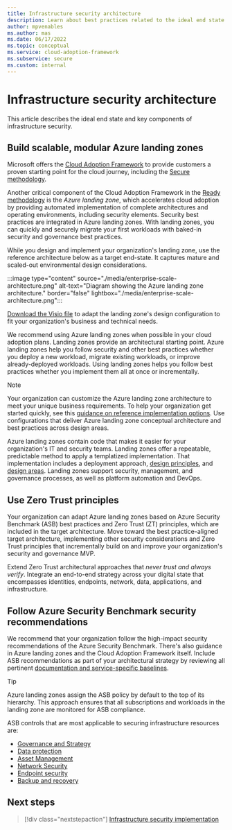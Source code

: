```yaml
---
title: Infrastructure security architecture
description: Learn about best practices related to the ideal end state and key components of the infrastructure security architecture.
author: mpvenables
ms.author: mas
ms.date: 06/17/2022
ms.topic: conceptual
ms.service: cloud-adoption-framework
ms.subservice: secure
ms.custom: internal
---
```


# Infrastructure security architecture

This article describes the ideal end state and key components of infrastructure security.

## Build scalable, modular Azure landing zones

Microsoft offers the [Cloud Adoption Framework](/azure/cloud-adoption-framework/overview) to provide customers a proven starting point for the cloud journey, including the [Secure methodology](/azure/cloud-adoption-framework/secure/).

Another critical component of the Cloud Adoption Framework in the [Ready methodology](/azure/cloud-adoption-framework/ready/) is the *Azure landing zone*, which accelerates cloud adoption by providing automated implementation of complete architectures and operating environments, including security elements. Security best practices are integrated in Azure landing zones. With landing zones, you can quickly and securely migrate your first workloads with baked-in security and governance best practices.

While you design and implement your organization's landing zone, use the reference architecture below as a target end-state. It captures mature and scaled-out environmental design considerations.

:::image type="content" source="./media/enterprise-scale-architecture.png" alt-text="Diagram showing the Azure landing zone architecture." border="false" lightbox="./media/enterprise-scale-architecture.png":::

[Download the Visio file](https://raw.githubusercontent.com/microsoft/CloudAdoptionFramework/master/ready/enterprise-scale-architecture.vsdx) to adapt the landing zone's design configuration to fit your organization's business and technical needs.

We recommend using Azure landing zones when possible in your cloud adoption plans. Landing zones provide an architectural starting point. Azure landing zones help you follow security and other best practices whether you deploy a new workload, migrate existing workloads, or improve already-deployed workloads. Using landing zones helps you follow best practices whether you implement them all at once or incrementally.

> [!NOTE]
> Your organization can customize the Azure landing zone architecture to meet your unique business requirements. To help your organization get started quickly, see this [guidance on reference implementation options](/azure/cloud-adoption-framework/ready/landing-zone/tailoring-alz). Use configurations that deliver Azure landing zone conceptual architecture and best practices across design areas.

Azure landing zones contain code that makes it easier for your organization's IT and security teams. Landing zones offer a repeatable, predictable method to apply a templatized implementation. That implementation includes a deployment approach, [design principles](/azure/cloud-adoption-framework/ready/landing-zone/design-principles), and [design areas](/azure/cloud-adoption-framework/ready/landing-zone/design-areas). Landing zones support security, management, and governance processes, as well as platform automation and DevOps.

## Use Zero Trust principles

Your organization can adapt Azure landing zones based on Azure Security Benchmark (ASB) best practices and Zero Trust (ZT) principles, which are included in the target architecture. Move toward the best practice-aligned target architecture, implementing other security considerations and Zero Trust principles that incrementally build on and improve your organization's security and governance MVP.

Extend Zero Trust architectural approaches that *never trust and always verify*. Integrate an end-to-end strategy across your digital state that encompasses identities, endpoints, network, data, applications, and infrastructure.

## Follow Azure Security Benchmark security recommendations

We recommend that your organization follow the high-impact security recommendations of the Azure Security Benchmark. There's also guidance in Azure landing zones and the Cloud Adoption Framework itself. Include ASB recommendations as part of your architectural strategy by reviewing all pertinent [documentation and service-specific baselines](/security/benchmark/azure/overview).

> [!TIP]
> Azure landing zones assign the ASB policy by default to the top of its hierarchy. This approach ensures that all subscriptions and workloads in the landing zone are monitored for ASB compliance.

ASB controls that are most applicable to securing infrastructure resources are:

- [Governance and Strategy](/security/benchmark/azure/security-controls-v3-governance-strategy)
- [Data protection](/security/benchmark/azure/security-controls-v3-data-protection)
- [Asset Management](/security/benchmark/azure/security-controls-v3-asset-management)
- [Network Security](/security/benchmark/azure/security-controls-v3-network-security)
- [Endpoint security](/security/benchmark/azure/security-controls-v3-endpoint-security)
- [Backup and recovery](/security/benchmark/azure/security-controls-v3-backup-recovery)

## Next steps

> [!div class="nextstepaction"]
> [Infrastructure security implementation](infrastructure-security-implementation.md)
